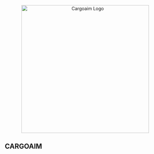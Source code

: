 <p align="center"><a href="https://www.cargoaim.net/" target="_blank"><img src="https://cargoaim.net/website/public/upload/bscImg11742368237.png" width="400" alt="Cargoaim Logo"></a></p>

## CARGOAIM

